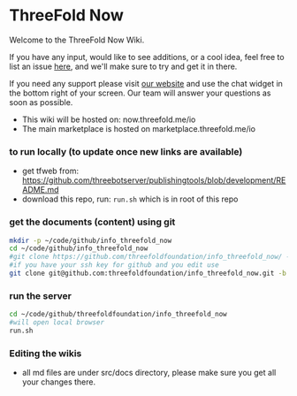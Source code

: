 # ThreeFold Now

Welcome to the ThreeFold Now  Wiki.

If you have any input, would like to see additions, or a cool idea, feel free to list an issue [here](https://github.com/threefoldfoundation/info_internet9/issues), and we'll make sure to try and get it in there.

If you need any support please visit [our website](https://www.threefold.io) and use the chat widget in the bottom right of your screen. Our team will answer your questions as soon as possible.


- This wiki will be hosted on: now.threefold.me/io
- The main marketplace is hosted on marketplace.threefold.me/io


### to run locally (to update once new links are available)

- get tfweb from: https://github.com/threebotserver/publishingtools/blob/development/README.md
- download this repo, run: ```run.sh``` which is in root of this repo

### get the documents (content) using git

```bash
mkdir -p ~/code/github/info_threefold_now
cd ~/code/github/info_threefold_now
#git clone https://github.com/threefoldfoundation/info_threefold_now/ -b development
#if you have your ssh key for github and you edit use
git clone git@github.com:threefoldfoundation/info_threefold_now.git -b development
```

### run the server

```bash
cd ~/code/github/threefoldfoundation/info_threefold_now
#will open local browser
run.sh
```

### Editing the wikis

- all md files are under src/docs directory, please make sure you get all your changes there.
